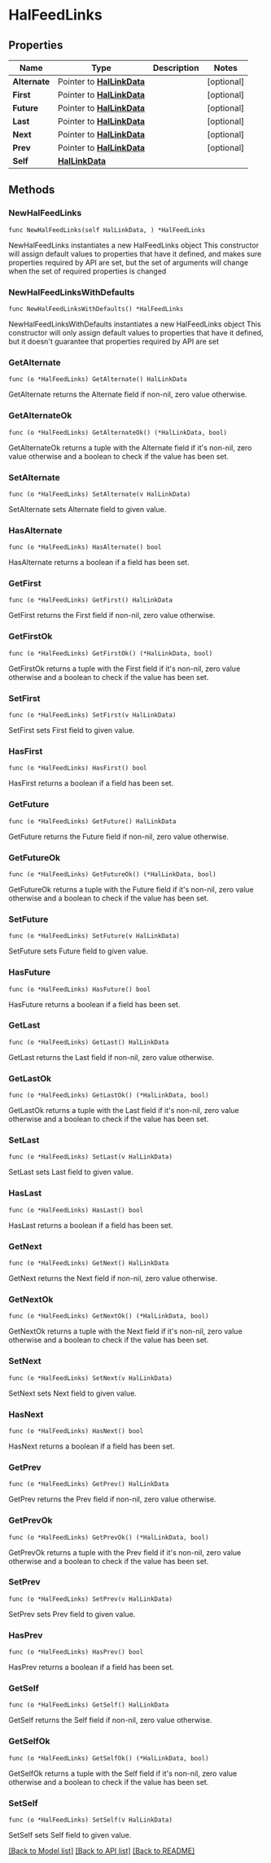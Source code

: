 <!--
Copyright (C) 2020-2024 Arm Limited or its affiliates and Contributors. All rights reserved.
SPDX-License-Identifier: Apache-2.0
-->
# HalFeedLinks

## Properties

Name | Type | Description | Notes
------------ | ------------- | ------------- | -------------
**Alternate** | Pointer to [**HalLinkData**](HalLinkData.md) |  | [optional] 
**First** | Pointer to [**HalLinkData**](HalLinkData.md) |  | [optional] 
**Future** | Pointer to [**HalLinkData**](HalLinkData.md) |  | [optional] 
**Last** | Pointer to [**HalLinkData**](HalLinkData.md) |  | [optional] 
**Next** | Pointer to [**HalLinkData**](HalLinkData.md) |  | [optional] 
**Prev** | Pointer to [**HalLinkData**](HalLinkData.md) |  | [optional] 
**Self** | [**HalLinkData**](HalLinkData.md) |  | 

## Methods

### NewHalFeedLinks

`func NewHalFeedLinks(self HalLinkData, ) *HalFeedLinks`

NewHalFeedLinks instantiates a new HalFeedLinks object
This constructor will assign default values to properties that have it defined,
and makes sure properties required by API are set, but the set of arguments
will change when the set of required properties is changed

### NewHalFeedLinksWithDefaults

`func NewHalFeedLinksWithDefaults() *HalFeedLinks`

NewHalFeedLinksWithDefaults instantiates a new HalFeedLinks object
This constructor will only assign default values to properties that have it defined,
but it doesn't guarantee that properties required by API are set

### GetAlternate

`func (o *HalFeedLinks) GetAlternate() HalLinkData`

GetAlternate returns the Alternate field if non-nil, zero value otherwise.

### GetAlternateOk

`func (o *HalFeedLinks) GetAlternateOk() (*HalLinkData, bool)`

GetAlternateOk returns a tuple with the Alternate field if it's non-nil, zero value otherwise
and a boolean to check if the value has been set.

### SetAlternate

`func (o *HalFeedLinks) SetAlternate(v HalLinkData)`

SetAlternate sets Alternate field to given value.

### HasAlternate

`func (o *HalFeedLinks) HasAlternate() bool`

HasAlternate returns a boolean if a field has been set.

### GetFirst

`func (o *HalFeedLinks) GetFirst() HalLinkData`

GetFirst returns the First field if non-nil, zero value otherwise.

### GetFirstOk

`func (o *HalFeedLinks) GetFirstOk() (*HalLinkData, bool)`

GetFirstOk returns a tuple with the First field if it's non-nil, zero value otherwise
and a boolean to check if the value has been set.

### SetFirst

`func (o *HalFeedLinks) SetFirst(v HalLinkData)`

SetFirst sets First field to given value.

### HasFirst

`func (o *HalFeedLinks) HasFirst() bool`

HasFirst returns a boolean if a field has been set.

### GetFuture

`func (o *HalFeedLinks) GetFuture() HalLinkData`

GetFuture returns the Future field if non-nil, zero value otherwise.

### GetFutureOk

`func (o *HalFeedLinks) GetFutureOk() (*HalLinkData, bool)`

GetFutureOk returns a tuple with the Future field if it's non-nil, zero value otherwise
and a boolean to check if the value has been set.

### SetFuture

`func (o *HalFeedLinks) SetFuture(v HalLinkData)`

SetFuture sets Future field to given value.

### HasFuture

`func (o *HalFeedLinks) HasFuture() bool`

HasFuture returns a boolean if a field has been set.

### GetLast

`func (o *HalFeedLinks) GetLast() HalLinkData`

GetLast returns the Last field if non-nil, zero value otherwise.

### GetLastOk

`func (o *HalFeedLinks) GetLastOk() (*HalLinkData, bool)`

GetLastOk returns a tuple with the Last field if it's non-nil, zero value otherwise
and a boolean to check if the value has been set.

### SetLast

`func (o *HalFeedLinks) SetLast(v HalLinkData)`

SetLast sets Last field to given value.

### HasLast

`func (o *HalFeedLinks) HasLast() bool`

HasLast returns a boolean if a field has been set.

### GetNext

`func (o *HalFeedLinks) GetNext() HalLinkData`

GetNext returns the Next field if non-nil, zero value otherwise.

### GetNextOk

`func (o *HalFeedLinks) GetNextOk() (*HalLinkData, bool)`

GetNextOk returns a tuple with the Next field if it's non-nil, zero value otherwise
and a boolean to check if the value has been set.

### SetNext

`func (o *HalFeedLinks) SetNext(v HalLinkData)`

SetNext sets Next field to given value.

### HasNext

`func (o *HalFeedLinks) HasNext() bool`

HasNext returns a boolean if a field has been set.

### GetPrev

`func (o *HalFeedLinks) GetPrev() HalLinkData`

GetPrev returns the Prev field if non-nil, zero value otherwise.

### GetPrevOk

`func (o *HalFeedLinks) GetPrevOk() (*HalLinkData, bool)`

GetPrevOk returns a tuple with the Prev field if it's non-nil, zero value otherwise
and a boolean to check if the value has been set.

### SetPrev

`func (o *HalFeedLinks) SetPrev(v HalLinkData)`

SetPrev sets Prev field to given value.

### HasPrev

`func (o *HalFeedLinks) HasPrev() bool`

HasPrev returns a boolean if a field has been set.

### GetSelf

`func (o *HalFeedLinks) GetSelf() HalLinkData`

GetSelf returns the Self field if non-nil, zero value otherwise.

### GetSelfOk

`func (o *HalFeedLinks) GetSelfOk() (*HalLinkData, bool)`

GetSelfOk returns a tuple with the Self field if it's non-nil, zero value otherwise
and a boolean to check if the value has been set.

### SetSelf

`func (o *HalFeedLinks) SetSelf(v HalLinkData)`

SetSelf sets Self field to given value.



[[Back to Model list]](../README.md#documentation-for-models) [[Back to API list]](../README.md#documentation-for-api-endpoints) [[Back to README]](../README.md)


